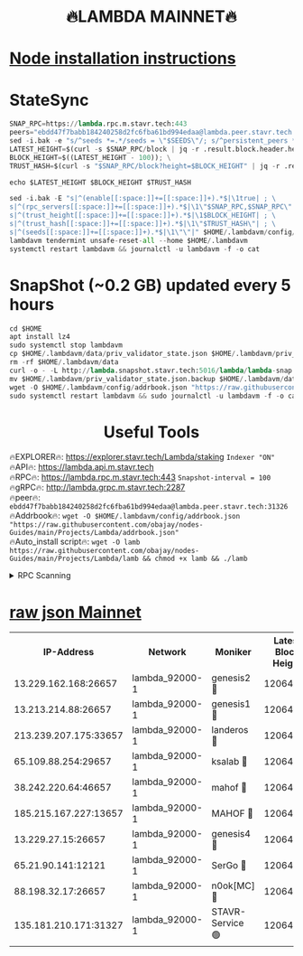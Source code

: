 <h1 align="center"> 🔥LAMBDA MAINNET🔥</h1>


[Node installation instructions](https://github.com/obajay/nodes-Guides/tree/main/Projects/Lambda)
=


# StateSync
```python
SNAP_RPC=https://lambda.rpc.m.stavr.tech:443
peers="ebdd47f7babb184240258d2fc6fba61bd994edaa@lambda.peer.stavr.tech:31326" 
sed -i.bak -e "s/^seeds *=.*/seeds = \"$SEEDS\"/; s/^persistent_peers *=.*/persistent_peers = \"$PEERS\"/" $HOME/.lambdavm/config/config.toml
LATEST_HEIGHT=$(curl -s $SNAP_RPC/block | jq -r .result.block.header.height); \
BLOCK_HEIGHT=$((LATEST_HEIGHT - 100)); \
TRUST_HASH=$(curl -s "$SNAP_RPC/block?height=$BLOCK_HEIGHT" | jq -r .result.block_id.hash)

echo $LATEST_HEIGHT $BLOCK_HEIGHT $TRUST_HASH

sed -i.bak -E "s|^(enable[[:space:]]+=[[:space:]]+).*$|\1true| ; \
s|^(rpc_servers[[:space:]]+=[[:space:]]+).*$|\1\"$SNAP_RPC,$SNAP_RPC\"| ; \
s|^(trust_height[[:space:]]+=[[:space:]]+).*$|\1$BLOCK_HEIGHT| ; \
s|^(trust_hash[[:space:]]+=[[:space:]]+).*$|\1\"$TRUST_HASH\"| ; \
s|^(seeds[[:space:]]+=[[:space:]]+).*$|\1\"\"|" $HOME/.lambdavm/config/config.toml
lambdavm tendermint unsafe-reset-all --home $HOME/.lambdavm
systemctl restart lambdavm && journalctl -u lambdavm -f -o cat

```
# SnapShot (~0.2 GB) updated every 5 hours
```python
cd $HOME
apt install lz4
sudo systemctl stop lambdavm
cp $HOME/.lambdavm/data/priv_validator_state.json $HOME/.lambdavm/priv_validator_state.json.backup
rm -rf $HOME/.lambdavm/data
curl -o - -L http://lambda.snapshot.stavr.tech:5016/lambda/lambda-snap.tar.lz4 | lz4 -c -d - | tar -x -C $HOME/.lambdavm --strip-components 2
mv $HOME/.lambdavm/priv_validator_state.json.backup $HOME/.lambdavm/data/priv_validator_state.json
wget -O $HOME/.lambdavm/config/addrbook.json "https://raw.githubusercontent.com/obajay/nodes-Guides/main/Projects/Lambda/addrbook.json"
sudo systemctl restart lambdavm && sudo journalctl -u lambdavm -f -o cat
```
 <h1 align="center"> Useful Tools</h1>

🔥EXPLORER🔥:      https://explorer.stavr.tech/Lambda/staking	        `Indexer "ON"` \
🔥API🔥: 			 		 https://lambda.api.m.stavr.tech \
🔥RPC🔥:           https://lambda.rpc.m.stavr.tech:443	              `Snapshot-interval = 100` \
🔥gRPC🔥:          http://lambda.grpc.m.stavr.tech:2287 \
🔥peer🔥:					 `ebdd47f7babb184240258d2fc6fba61bd994edaa@lambda.peer.stavr.tech:31326` \
🔥Addrbook🔥:    ```wget -O $HOME/.lambdavm/config/addrbook.json "https://raw.githubusercontent.com/obajay/nodes-Guides/main/Projects/Lambda/addrbook.json"``` \
🔥Auto_install script🔥: ```wget -O lamb https://raw.githubusercontent.com/obajay/nodes-Guides/main/Projects/Lambda/lamb && chmod +x lamb && ./lamb```


<details>
<summary>RPC Scanning</summary>

<h2 align="center"> We scan nodes in real time every 4 hours. And we provide the final result of RPC endpoints.
We cannot influence the operation of these nodes in any way. </h2>


```python
If Voting Power is higher than 0 --> then the Node is a validator of the network and may be subject to attack and be a potential threat to the chain.
```
```python
We marked such validators with a red symbol
```

</details>

[raw json Mainnet](https://rpc-check.lambm.stavr.tech/lambm/rpc-lambm-result.json)
=


<table><tr><th>IP-Address</th><th>Network</th><th>Moniker</th><th>Latest Block Height</th><th>Earliest Block Height</th><th>Catching Up</th><th>Tx Index</th><th>Voting Power</th><th>Scan Time</th></tr><tr><td>13.229.162.168:26657</td><td>lambda_92000-1</td><td>genesis2 🔴</td><td>12064975</td><td>1</td><td>False</td><td>on</td><td>15419054</td><td>2024-03-06T20:22:41.601024501UTC</td></tr><tr><td>13.213.214.88:26657</td><td>lambda_92000-1</td><td>genesis1 🔴</td><td>12064976</td><td>1</td><td>False</td><td>on</td><td>737835</td><td>2024-03-06T20:22:46.359062593UTC</td></tr><tr><td>213.239.207.175:33657</td><td>lambda_92000-1</td><td>landeros 🔴</td><td>12064974</td><td>8136001</td><td>False</td><td>off</td><td>1828172</td><td>2024-03-06T20:22:36.318591154UTC</td></tr><tr><td>65.109.88.254:29657</td><td>lambda_92000-1</td><td>ksalab 🔴</td><td>12064976</td><td>8715001</td><td>False</td><td>on</td><td>510465</td><td>2024-03-06T20:22:51.047142339UTC</td></tr><tr><td>38.242.220.64:46657</td><td>lambda_92000-1</td><td>mahof 🔴</td><td>12064977</td><td>10131001</td><td>False</td><td>off</td><td>770350</td><td>2024-03-06T20:22:55.806362579UTC</td></tr><tr><td>185.215.167.227:13657</td><td>lambda_92000-1</td><td>MAHOF 🔴</td><td>12064976</td><td>10134001</td><td>False</td><td>on</td><td>2051510</td><td>2024-03-06T20:22:45.135154577UTC</td></tr><tr><td>13.229.27.15:26657</td><td>lambda_92000-1</td><td>genesis4 🔴</td><td>12064975</td><td>11043001</td><td>False</td><td>on</td><td>9577262</td><td>2024-03-06T20:22:44.851877911UTC</td></tr><tr><td>65.21.90.141:12121</td><td>lambda_92000-1</td><td>SerGo 🔴</td><td>12064977</td><td>11964977</td><td>False</td><td>off</td><td>10618471</td><td>2024-03-06T20:22:55.506413313UTC</td></tr><tr><td>88.198.32.17:26657</td><td>lambda_92000-1</td><td>n0ok[MC] 🔴</td><td>12064977</td><td>11964977</td><td>False</td><td>off</td><td>1578630</td><td>2024-03-06T20:22:58.049247952UTC</td></tr><tr><td>135.181.210.171:31327</td><td>lambda_92000-1</td><td>STAVR-Service 🟢</td><td>12064976</td><td>12064501</td><td>False</td><td>on</td><td>0</td><td>2024-03-06T20:22:50.729931162UTC</td></tr></table>
